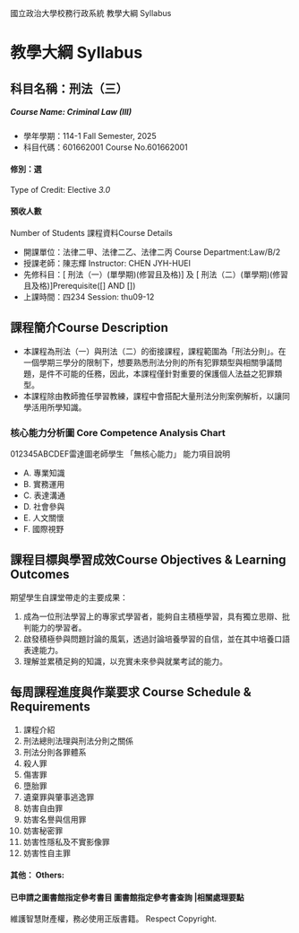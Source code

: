 國立政治大學校務行政系統 教學大綱 Syllabus
# 教學大綱 Syllabus
##  科目名稱：刑法（三） 
#####  Course Name: Criminal Law (III)
  * 學年學期：114-1 Fall Semester, 2025 
  * 科目代碼：601662001 Course No.601662001
#### 修別：選
Type of Credit: Elective 
_3.0_
#### 預收人數
Number of Students
課程資料Course Details
  * 開課單位：法律二甲、法律二乙、法律二丙 Course Department:Law/B/2 
  * 授課老師：陳志輝 Instructor: CHEN JYH-HUEI 
  * 先修科目：[ 刑法（一）(單學期)(修習且及格)] 及 [ 刑法（二）(單學期)(修習且及格)]Prerequisite([] AND [])
  * 上課時間：四234 Session: thu09-12
##  課程簡介Course Description
  * 本課程為刑法（一）與刑法（二）的銜接課程，課程範圍為「刑法分則」。在一個學期三學分的限制下，想要熟悉刑法分則的所有犯罪類型與相關爭議問題，是件不可能的任務，因此，本課程僅針對重要的保護個人法益之犯罪類型。
  * 本課程除由教師擔任學習教練，課程中會搭配大量刑法分則案例解析，以讓同學活用所學知識。
###  核心能力分析圖 Core Competence Analysis Chart
012345ABCDEF雷達圖老師學生
「無核心能力」 
能力項目說明
  * A. 專業知識
  * B. 實務運用
  * C. 表達溝通
  * D. 社會參與
  * E. 人文關懷
  * F. 國際視野
##  課程目標與學習成效Course Objectives & Learning Outcomes 
期望學生自課堂帶走的主要成果：
  1. 成為一位刑法學習上的專家式學習者，能夠自主積極學習，具有獨立思辯、批判能力的學習者。
  2. 啟發積極參與問題討論的風氣，透過討論培養學習的自信，並在其中培養口語表達能力。
  3. 理解並累積足夠的知識，以充實未來參與就業考試的能力。
##  每周課程進度與作業要求 Course Schedule & Requirements
  1. 課程介紹
  2. 刑法總則法理與刑法分則之關係
  3. 刑法分則各罪體系
  4. 殺人罪
  5. 傷害罪
  6. 墮胎罪
  7. 遺棄罪與肇事逃逸罪
  8. 妨害自由罪
  9. 妨害名譽與信用罪
  10. 妨害秘密罪
  11. 妨害性隱私及不實影像罪
  12. 妨害性自主罪
####  其他： Others:
####  已申請之圖書館指定參考書目  圖書館指定參考書查詢 |相關處理要點
維護智慧財產權，務必使用正版書籍。 Respect Copyright.